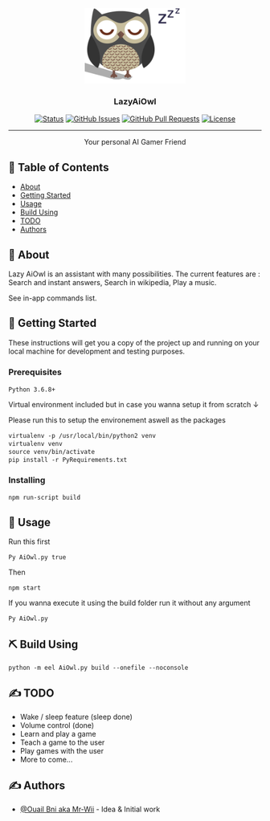 <p align="center">
  <a href="" rel="noopener">
 <img width=200px height=150px src="./lazyowl.png" alt="Project logo"></a>
</p>

<h3 align="center">LazyAiOwl</h3>

<div align="center">

[![Status](https://img.shields.io/badge/status-active-success.svg)]()
[![GitHub Issues](https://img.shields.io/github/issues/Mr-Wii/LazyAiOwl.svg)](https://github.com/Mr-Wii/LazyAiOwl/issues)
[![GitHub Pull Requests](https://img.shields.io/github/issues-pr/kylelobo/The-Documentation-Compendium.svg)](https://github.com/Mr-Wii/LazyAiOwl/pulls)
[![License](https://img.shields.io/badge/license-MIT-blue.svg)](/LICENSE)

</div>

---

<p align="center"> Your personal AI Gamer Friend
    <br> 
</p>

## 📝 Table of Contents

-   [About](#about)
-   [Getting Started](#getting_started)
-   [Usage](#usage)
-   [Build Using](#build_using)
-   [TODO](#todo)
-   [Authors](#authors)

## 🧐 About <a name = "about"></a>

Lazy AiOwl is an assistant with many possibilities.
The current features are : Search and instant answers, Search in wikipedia, Play a music.

See in-app commands list.

## 🏁 Getting Started <a name = "getting_started"></a>

These instructions will get you a copy of the project up and running on your local machine for development and testing purposes.

### Prerequisites

    Python 3.6.8+

Virtual environment included but in case you wanna setup it from scratch ↓

Please run this to setup the environement aswell as the packages

```
virtualenv -p /usr/local/bin/python2 venv
virtualenv venv
source venv/bin/activate
pip install -r PyRequirements.txt
```

### Installing

```
npm run-script build
```

## 🎈 Usage <a name="usage"></a>

Run this first

```
Py AiOwl.py true
```

Then

```
npm start
```

If you wanna execute it using the build folder run it without any argument

```
Py AiOwl.py
```

## ⛏️ Build Using <a name = "build_using"></a>

```
python -m eel AiOwl.py build --onefile --noconsole
```

## ✍️ TODO <a name = "todo"></a>

-   Wake / sleep feature (sleep done)
-   Volume control (done)
-   Learn and play a game
-   Teach a game to the user
-   Play games with the user
-   More to come...

## ✍️ Authors <a name = "authors"></a>

-   [@Ouail Bni aka Mr-Wii](https://github.com/mr-wii) - Idea & Initial work
